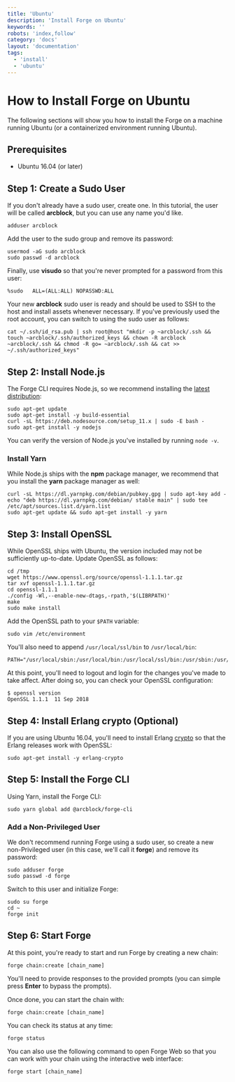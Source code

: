 ```yaml
---
title: 'Ubuntu'
description: 'Install Forge on Ubuntu'
keywords: ''
robots: 'index,follow'
category: 'docs'
layout: 'documentation'
tags:
  - 'install'
  - 'ubuntu'
---
```

# How to Install Forge on Ubuntu

The following sections will show you how to install the Forge on a machine running Ubuntu (or a containerized environment running Ubuntu).

## Prerequisites

* Ubuntu 16.04 (or later)

## Step 1: Create a Sudo User

If you don't already have a sudo user, create one. In this tutorial, the user will be called **arcblock**, but you can use any name you'd like.

```shell
adduser arcblock
```

Add the user to the sudo group and remove its password:

```shell
usermod -aG sudo arcblock
sudo passwd -d arcblock
```

Finally, use **visudo** so that you're never prompted for a password from this user:

```shell
%sudo   ALL=(ALL:ALL) NOPASSWD:ALL
```

Your new **arcblock** sudo user is ready and should be used to SSH to the host and install assets whenever necessary. If you've previously used the root account, you can switch to using the sudo user as follows:

```shell
cat ~/.ssh/id_rsa.pub | ssh root@host "mkdir -p ~arcblock/.ssh && touch ~arcblock/.ssh/authorized_keys && chown -R arcblock ~arcblock/.ssh && chmod -R go= ~arcblock/.ssh && cat >> ~/.ssh/authorized_keys"
```

## Step 2: Install Node.js

The Forge CLI requires Node.js, so we recommend installing the [latest distribution](https://github.com/nodesource/distributions/blob/master/README.md):

```shell
sudo apt-get update
sudo apt-get install -y build-essential
curl -sL https://deb.nodesource.com/setup_11.x | sudo -E bash -
sudo apt-get install -y nodejs
```

You can verify the version of Node.js you've installed by running `node -v`.

### Install Yarn

While Node.js ships with the **npm** package manager, we recommend that you install the **yarn** package manager as well:

```shell
curl -sL https://dl.yarnpkg.com/debian/pubkey.gpg | sudo apt-key add -
echo "deb https://dl.yarnpkg.com/debian/ stable main" | sudo tee /etc/apt/sources.list.d/yarn.list
sudo apt-get update && sudo apt-get install -y yarn
```

## Step 3: Install OpenSSL

While OpenSSL ships with Ubuntu, the version included may not be sufficiently up-to-date. Update OpenSSL as follows:

```shell
cd /tmp
wget https://www.openssl.org/source/openssl-1.1.1.tar.gz
tar xvf openssl-1.1.1.tar.gz
cd openssl-1.1.1
./config -Wl,--enable-new-dtags,-rpath,'$(LIBRPATH)'
make
sudo make install
```

Add the OpenSSL path to your `$PATH` variable:

```shell
sudo vim /etc/environment
```

You'll also need to append `/usr/local/ssl/bin` to `/usr/local/bin`:

```shell
PATH="/usr/local/sbin:/usr/local/bin:/usr/local/ssl/bin:/usr/sbin:/usr/bin:/sbin:/bin:/usr/games:/usr/local/games"
```

At this point, you'll need to logout and login for the changes you've made to take affect. After doing so, you can check your OpenSSL configuration:

```shell
$ openssl version
OpenSSL 1.1.1  11 Sep 2018
```

## Step 4: Install Erlang crypto (Optional)

If you are using Ubuntu 16.04, you'll need to install Erlang [crypto](http://erlang.org/doc/man/crypto_app.html) so that the Erlang releases work with OpenSSL:

```shell
sudo apt-get install -y erlang-crypto
```

## Step 5: Install the Forge CLI

Using Yarn, install the Forge CLI:

```shell
sudo yarn global add @arcblock/forge-cli
```

### Add a Non-Privileged User

We don't recommend running Forge using a sudo user, so create a new non-Privileged user (in this case, we'll call it **forge**) and remove its password:

```shell
sudo adduser forge
sudo passwd -d forge
```

Switch to this user and initialize Forge:

```shell
sudo su forge
cd ~
forge init
```

## Step 6: Start Forge

At this point, you're ready to start and run Forge by creating a new chain:

```shell
forge chain:create [chain_name]
```

You'll need to provide responses to the provided prompts (you can simple press **Enter** to bypass the prompts).

Once done, you can start the chain with:

```shell
forge chain:create [chain_name]
```

You can check its status at any time:

```shell
forge status
```

You can also use the following command to open Forge Web so that you can work with your chain using the interactive web interface:

```shell
forge start [chain_name]
```
